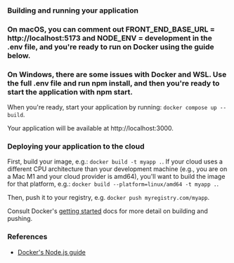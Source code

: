 ### Building and running your application

### On macOS, you can comment out FRONT_END_BASE_URL = http://localhost:5173 and NODE_ENV = development in the .env file, and you're ready to run on Docker using the guide below.
### On Windows, there are some issues with Docker and WSL. Use the full .env file and run npm install, and then you're ready to start the application with npm start.

When you're ready, start your application by running:
`docker compose up --build`.

Your application will be available at http://localhost:3000.

### Deploying your application to the cloud

First, build your image, e.g.: `docker build -t myapp .`.
If your cloud uses a different CPU architecture than your development
machine (e.g., you are on a Mac M1 and your cloud provider is amd64),
you'll want to build the image for that platform, e.g.:
`docker build --platform=linux/amd64 -t myapp .`.

Then, push it to your registry, e.g. `docker push myregistry.com/myapp`.

Consult Docker's [getting started](https://docs.docker.com/go/get-started-sharing/)
docs for more detail on building and pushing.

### References
* [Docker's Node.js guide](https://docs.docker.com/language/nodejs/)